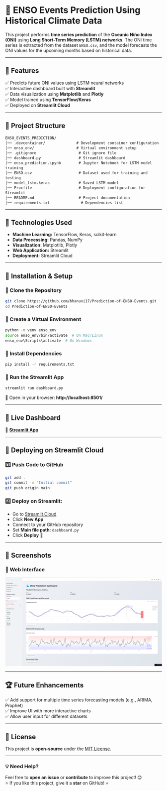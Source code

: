 # 🌊 ENSO Events Prediction Using Historical Climate Data 

This project performs **time series prediction** of the **Oceanic Niño Index (ONI)** using **Long Short-Term Memory (LSTM) networks**. The ONI time series is extracted from the dataset `ENSO.csv`, and the model forecasts the ONI values for the upcoming months based on historical data.

---

## 📌 Features

✅ Predicts future ONI values using LSTM neural networks  
✅ Interactive dashboard built with **Streamlit**  
✅ Data visualization using **Matplotlib** and **Plotly**  
✅ Model trained using **TensorFlow/Keras**  
✅ Deployed on **Streamlit Cloud**  

---

## 📂 Project Structure

```
ENSO_EVENTS_PREDICTION/
│── .devcontainer/              # Development container configuration
│── enso_env/                   # Virtual environment setup
│── .gitignore                   # Git ignore file
│── dashboard.py                 # Streamlit dashboard
│── enso_prediction.ipynb        # Jupyter Notebook for LSTM model training
│── ENSO.csv                     # Dataset used for training and testing
│── model_lstm.keras             # Saved LSTM model
│── Procfile                     # Deployment configuration for Streamlit
│── README.md                    # Project documentation
│── requirements.txt              # Dependencies list
```

---

## 🎯 Technologies Used

- **Machine Learning:** TensorFlow, Keras, scikit-learn  
- **Data Processing:** Pandas, NumPy  
- **Visualization:** Matplotlib, Plotly  
- **Web Application:** Streamlit  
- **Deployment:** Streamlit Cloud  

---

## 🔧 Installation & Setup

### 🔹 Clone the Repository
```bash
git clone https://github.com/bhanuvi17/Prediction-of-ENSO-Events.git
cd Prediction-of-ENSO-Events
```

### 🔹 Create a Virtual Environment
```bash
python -m venv enso_env
source enso_env/bin/activate  # On Mac/Linux
enso_env\Scripts\activate  # On Windows
```

### 🔹 Install Dependencies
```bash
pip install -r requirements.txt
```

### 🔹 Run the Streamlit App
```bash
streamlit run dashboard.py
```
🔗 Open in your browser: **http://localhost:8501/**  

---

## 🚀 Live Dashboard  
🔗 **[Streamlit App](https://bhanuvi17-prediction-of-enso-events-dashboard-w3nzfx.streamlit.app/)**

---

## 🚀 Deploying on Streamlit Cloud  

### 1️⃣ **Push Code to GitHub**
```bash
git add .
git commit -m "Initial commit"
git push origin main
```

### 2️⃣ **Deploy on Streamlit:**
- Go to [Streamlit Cloud](https://streamlit.io/cloud)
- Click **New App**  
- Connect to your GitHub repository  
- Set **Main file path:** `dashboard.py`  
- Click **Deploy** 🎉  

---

## 📸 Screenshots

### 🔹 **Web Interface**
![Web App Screenshot](https://github.com/bhanuvi17/Prediction-of-ENSO-Events/blob/ba223734e58fa39d2f4a48bef880722fa8acb655/Screenshot%202025-02-12%20232014.png)

---

## 🏆 Future Enhancements  

✅ Add support for multiple time series forecasting models (e.g., ARIMA, Prophet)  
✅ Improve UI with more interactive charts  
✅ Allow user input for different datasets  

---

## 📜 License  
This project is **open-source** under the [MIT License](LICENSE).  

---

### 💡 **Need Help?**  
Feel free to **open an issue** or **contribute** to improve this project! 😊  
⭐ If you like this project, give it a **star** on GitHub! ⭐

